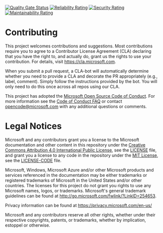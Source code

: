 

[![Quality Gate Status](https://sonarcloud.io/api/project_badges/measure?project=Erik-Willem_mslearn-tailspin-spacegame-web&metric=alert_status)](https://sonarcloud.io/dashboard?id=Erik-Willem_mslearn-tailspin-spacegame-web)       [![Reliability Rating](https://sonarcloud.io/api/project_badges/measure?project=Erik-Willem_mslearn-tailspin-spacegame-web&metric=reliability_rating)](https://sonarcloud.io/dashboard?id=Erik-Willem_mslearn-tailspin-spacegame-web)      [![Security Rating](https://sonarcloud.io/api/project_badges/measure?project=Erik-Willem_mslearn-tailspin-spacegame-web&metric=security_rating)](https://sonarcloud.io/dashboard?id=Erik-Willem_mslearn-tailspin-spacegame-web)      [![Maintainability Rating](https://sonarcloud.io/api/project_badges/measure?project=Erik-Willem_mslearn-tailspin-spacegame-web&metric=sqale_rating)](https://sonarcloud.io/dashboard?id=Erik-Willem_mslearn-tailspin-spacegame-web)

# Contributing

This project welcomes contributions and suggestions.  Most contributions require you to agree to a
Contributor License Agreement (CLA) declaring that you have the right to, and actually do, grant us
the rights to use your contribution. For details, visit https://cla.microsoft.com.

When you submit a pull request, a CLA-bot will automatically determine whether you need to provide
a CLA and decorate the PR appropriately (e.g., label, comment). Simply follow the instructions
provided by the bot. You will only need to do this once across all repos using our CLA.

This project has adopted the [Microsoft Open Source Code of Conduct](https://opensource.microsoft.com/codeofconduct/).
For more information see the [Code of Conduct FAQ](https://opensource.microsoft.com/codeofconduct/faq/) or
contact [opencode@microsoft.com](mailto:opencode@microsoft.com) with any additional questions or comments.

# Legal Notices

Microsoft and any contributors grant you a license to the Microsoft documentation and other content
in this repository under the [Creative Commons Attribution 4.0 International Public License](https://creativecommons.org/licenses/by/4.0/legalcode),
see the [LICENSE](LICENSE) file, and grant you a license to any code in the repository under the [MIT License](https://opensource.org/licenses/MIT), see the
[LICENSE-CODE](LICENSE-CODE) file.

Microsoft, Windows, Microsoft Azure and/or other Microsoft products and services referenced in the documentation
may be either trademarks or registered trademarks of Microsoft in the United States and/or other countries.
The licenses for this project do not grant you rights to use any Microsoft names, logos, or trademarks.
Microsoft's general trademark guidelines can be found at http://go.microsoft.com/fwlink/?LinkID=254653.

Privacy information can be found at https://privacy.microsoft.com/en-us/

Microsoft and any contributors reserve all other rights, whether under their respective copyrights, patents,
or trademarks, whether by implication, estoppel or otherwise.
